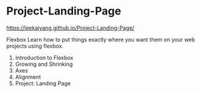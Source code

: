 # Project-Landing-Page
https://leekaiyang.github.io/Project-Landing-Page/

Flexbox 
Learn how to put things exactly where you want them on your web projects using flexbox.  
1. Introduction to Flexbox 
2. Growing and Shrinking 
3. Axes 
4. Alignment 
5. Project: Landing Page
